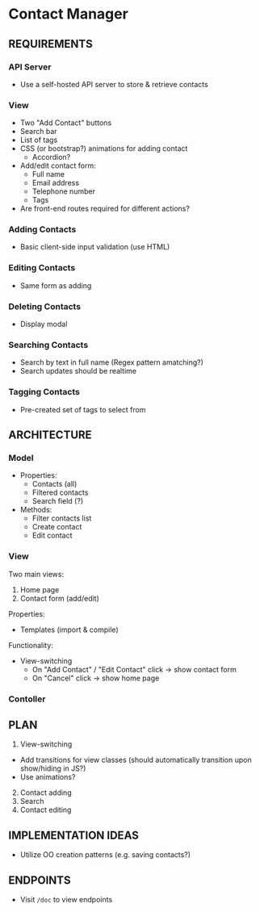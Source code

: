 # Contact Manager

## REQUIREMENTS

### API Server

- Use a self-hosted API server to store & retrieve contacts

### View

- Two "Add Contact" buttons
- Search bar
- List of tags
- CSS (or bootstrap?) animations for adding contact
  - Accordion?
- Add/edit contact form:
  - Full name
  - Email address
  - Telephone number
  - Tags
- Are front-end routes required for different actions?

### Adding Contacts

- Basic client-side input validation (use HTML)

### Editing Contacts

- Same form as adding

### Deleting Contacts

- Display modal

### Searching Contacts

- Search by text in full name (Regex pattern amatching?)
- Search updates should be realtime

### Tagging Contacts

- Pre-created set of tags to select from

## ARCHITECTURE

### Model

- Properties:
  - Contacts (all)
  - Filtered contacts
  - Search field (?)
- Methods:
  - Filter contacts list
  - Create contact
  - Edit contact

### View

Two main views:
1. Home page
2. Contact form (add/edit)

Properties:
- Templates (import & compile)

Functionality:
- View-switching
  - On "Add Contact" / "Edit Contact" click -> show contact form
  - On "Cancel" click -> show home page

### Contoller

## PLAN

1. View-switching
  - Add transitions for view classes (should automatically transition upon show/hiding in JS?)
  - Use animations?
2. Contact adding
3. Search
4. Contact editing

## IMPLEMENTATION IDEAS

- Utilize OO creation patterns (e.g. saving contacts?)

## ENDPOINTS

- Visit `/doc` to view endpoints